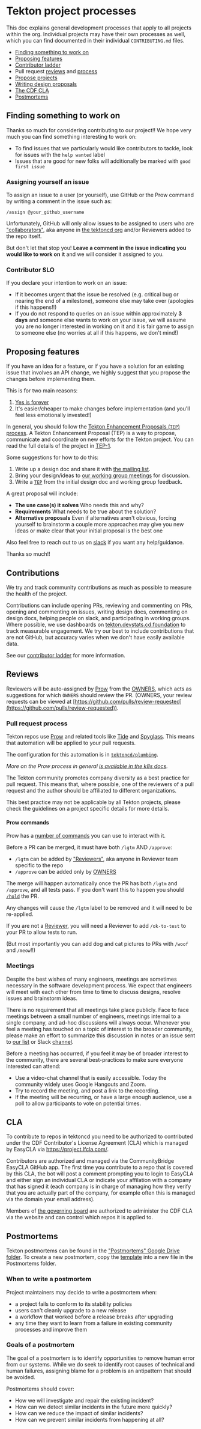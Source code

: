 # Tekton project processes

This doc explains general development processes that apply to all projects
within the org. Individual projects may have their own processes as well, which
you can find documented in their individual `CONTRIBUTING.md` files.

- [Finding something to work on](#finding-something-to-work-on)
- [Proposing features](#proposing-features)
- [Contributor ladder](./contributor-ladder.md)
- Pull request [reviews](#reviews) and [process](#pull-request-process)
- [Propose projects](./projects.md)
- [Writing design proposals](./tep-process.md)
- [The CDF CLA](#cla)
- [Postmortems](#postmortems)

## Finding something to work on

Thanks so much for considering contributing to our project!! We hope very much
you can find something interesting to work on:

- To find issues that we particularly would like contributors to tackle, look
  for issues with the `help wanted` label
- Issues that are good for new folks will additionally be marked with
  `good first issue`

### Assigning yourself an issue

To assign an issue to a user (or yourself), use GitHub or the Prow command by
writing a comment in the issue such as:

```none
/assign @your_github_username
```

Unfortunately, GitHub will only allow issues to be assigned to users who are
["collaborators"](https://developer.github.com/v3/repos/Reviewers/), aka anyone
in [the tektoncd org](https://github.com/orgs/tektoncd/people) and/or Reviewers
added to the repo itself.

But don't let that stop you! **Leave a comment in the issue indicating you would
like to work on it** and we will consider it assigned to you.

### Contributor SLO

If you declare your intention to work on an issue:

- If it becomes urgent that the issue be resolved (e.g. critical bug or nearing
  the end of a milestone), someone else may take over (apologies if this
  happens!!)
- If you do not respond to queries on an issue within approximately **3 days**
  and someone else wants to work on your issue, we will assume you are no longer
  interested in working on it and it is fair game to assign to someone else (no
  worries at all if this happens, we don't mind!)

## Proposing features

If you have an idea for a feature, or if you have a solution for an existing
issue that involves an API change, we highly suggest that you propose the
changes before implementing them.

This is for two main reasons:

1. [Yes is forever](https://twitter.com/solomonstre/status/715277134978113536)
2. It's easier/cheaper to make changes before implementation (and you'll feel
   less emotionally invested!)

In general, you should follow the
[Tekton Enhancement Proposals (`TEP`) process](./tep-process.md). A Tekton Enhancement
Proposal (TEP) is a way to propose, communicate and coordinate on new efforts
for the Tekton project. You can read the full details of the project in
[TEP-1](../teps/0001-tekton-enhancement-proposal-process.md).

Some suggestions for how to do this:

1. Write up a design doc and share it with
   [the mailing list](../contact.md#mailing-list).
2. Bring your design/ideas to [our working group meetings](../working-groups.md)
   for discussion.
3. Write a [`TEP`](./tep-process.md) from the initial design doc and working group
   feedback.

A great proposal will include:

- **The use case(s) it solves** Who needs this and why?
- **Requirements** What needs to be true about the solution?
- **Alternative proposals** Even if alternatives aren't obvious, forcing
  yourself to brainstorm a couple more approaches may give you new ideas or make
  clear that your initial proposal is the best one

Also feel free to reach out to us on [slack](../contact.md#slack) if you want any
help/guidance.

Thanks so much!!

## Contributions

We try and track community contributions as much as possible to measure the
health of the project.

Contributions can include opening PRs, reviewing and commenting on PRs, opening
and commenting on issues, writing design docs, commenting on design docs,
helping people on slack, and participating in working groups. Where possible, we
use dashboards on
[tekton.devstats.cd.foundation](https://tekton.devstats.cd.foundation/) to track
measurable engagement. We try our best to include contributions that are not
GitHub, but accuracy varies when we don't have easily available data.

See our [contributor ladder](./contributor-ladder.md) for more information.

## Reviews

Reviewers will be auto-assigned by [Prow](#pull-request-process) from the
[OWNERS](../OWNERS), which acts as suggestions for which `OWNERS` should review
the PR. (OWNERS, your review requests can be viewed at
[https://github.com/pulls/review-requested](https://github.com/pulls/review-requested)).

### Pull request process

Tekton repos use
[Prow](https://docs.prow.k8s.io/docs/overview) and related
tools like
[Tide](https://docs.prow.k8s.io/docs/components/core/tide) and
[Spyglass](https://docs.prow.k8s.io/docs/spyglass).
This means that automation will be applied to your pull requests.

The configuration for this automation is in
[`tektoncd/plumbing`](https://github.com/tektoncd/plumbing).

_More on the Prow process in general
[is available in the k8s docs](https://github.com/kubernetes/community/blob/master/contributors/guide/owners.md#the-code-review-process)._

The Tekton community promotes company diversity as a best practice for pull request.
This means that, where possible, one of the reviewers of a pull request and the author
should be affiliated to different organizations.

This best practice may not be applicable by all Tekton projects, please check the
guidelines on a project specific details for more details.

#### Prow commands

Prow has a [number of commands](https://prow.tekton.dev/command-help) you can
use to interact with it.

Before a PR can be merged, it must have both `/lgtm` AND `/approve`:

- `/lgtm` can be added by
  ["Reviewers"](https://github.com/tektoncd/community/blob/main/process.md#reviewer), aka anyone in
  Reviewer team specific to the repo
- `/approve` can be added only by [OWNERS](../OWNERS)

The merge will happen automatically once the PR has both `/lgtm` and `/approve`,
and all tests pass. If you don't want this to happen you should
[`/hold`](#preventing-the-merge) the PR.

Any changes will cause the `/lgtm` label to be removed and it will need to be
re-applied.

If you are not a [Reviewer](https://github.com/tektoncd/community/blob/main/process.md#reviewer),
you will need a Reviewer to add `/ok-to-test` to your PR to allow tests to run.

(But most importantly you can add dog and cat pictures to PRs with `/woof` and
`/meow`!!)

### Meetings

Despite the best wishes of many engineers, meetings are sometimes necessary in
the software development process. We expect that engineers will meet with each
other from time to time to discuss designs, resolve issues and brainstorm ideas.

There is no requirement that all meetings take place publicly. Face to face
meetings between a small number of engineers, meetings internal to a single
company, and ad-hoc discussions will always occur. Whenever you feel a meeting
has touched on a topic of interest to the broader community, please make an
effort to summarize this discussion in notes or an issue sent to
[our list](https://groups.google.com/forum/#!forum/tekton-dev) or Slack
[channel](https://tektoncd.slack.com).

Before a meeting has occurred, if you feel it may be of broader interest to the
community, there are several best-practices to make sure everyone interested can
attend:

- Use a video-chat channel that is easily accessible. Today the community widely
  uses Google Hangouts and Zoom.
- Try to record the meeting, and post a link to the recording.
- If the meeting will be recurring, or have a large enough audience, use a poll
  to allow participants to vote on potential times.

## CLA

To contribute to repos in tektoncd you need to be authorized to contributed
under the CDF Contributor's License Agreement (CLA) which is managed by EasyCLA
via https://project.lfcla.com/.

Contributors are authorized and managed via the CommunityBridge EasyCLA GitHub
app. The first time you contribute to a repo that is covered by this CLA, the
bot will post a comment prompting you to login to EasyCLA and either sign an
individual CLA or indicate your affilation with a company that has signed it
(each company is in charge of managing how they verify that you are actually
part of the company, for example often this is managed via the domain your email
address).

Members of [the governing board](../governance.md) are authorized to administer the
CDF CLA via the website and can control which repos it is applied to.

## Postmortems

Tekton postmortems can be found in the ["Postmortems" Google Drive folder](https://drive.google.com/corp/drive/folders/1PErAd8IzR9GV6gu5s2uKTkZogzVp3Jl7).
To create a new postmortem, copy the [template](https://docs.google.com/document/d/1dsW3wS1LPmGh8F5MPdNpnQlJoV0l9wpn6h7iu3YghyA)
into a new file in the Postmortems folder.

### When to write a postmortem

Project maintainers may decide to write a postmortem when:
- a project fails to conform to its stability policies
- users can't cleanly upgrade to a new release
- a workflow that worked before a release breaks after upgrading
- any time they want to learn from a failure in existing community processes and improve them

### Goals of a postmortem

The goal of a postmortem is to identify opportunities to remove human error from our systems.
While we do seek to identify root causes of technical and human failures, assigning blame for
a problem is an antipattern that should be avoided.

Postmortems should cover:
- How we will investigate and repair the existing incident?
- How can we detect similar incidents in the future more quickly?
- How can we reduce the impact of similar incidents?
- How can we prevent similar incidents from happening at all?
